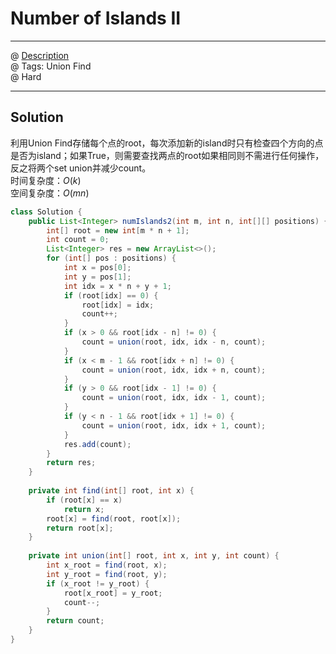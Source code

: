 # Number of Islands II
------------------
@ [Description](https://leetcode.com/problems/number-of-islands-ii/)  
@ Tags: Union Find    
@ Hard

------------------
## Solution
利用Union Find存储每个点的root，每次添加新的island时只有检查四个方向的点是否为island；如果True，则需要查找两点的root如果相同则不需进行任何操作，反之将两个set union并减少count。  
时间复杂度：$O(k)$  
空间复杂度：$O(mn)$  
```java
class Solution {
    public List<Integer> numIslands2(int m, int n, int[][] positions) {
        int[] root = new int[m * n + 1];
        int count = 0;
        List<Integer> res = new ArrayList<>();
        for (int[] pos : positions) {
            int x = pos[0];
            int y = pos[1];
            int idx = x * n + y + 1;
            if (root[idx] == 0) {
                root[idx] = idx;
                count++;
            }
            if (x > 0 && root[idx - n] != 0) {
                count = union(root, idx, idx - n, count);
            }
            if (x < m - 1 && root[idx + n] != 0) {
                count = union(root, idx, idx + n, count);
            }
            if (y > 0 && root[idx - 1] != 0) {
                count = union(root, idx, idx - 1, count);
            }
            if (y < n - 1 && root[idx + 1] != 0) {
                count = union(root, idx, idx + 1, count);
            }
            res.add(count);
        }
        return res;
    }
    
    private int find(int[] root, int x) {
        if (root[x] == x)
            return x;
        root[x] = find(root, root[x]);
        return root[x];
    }
    
    private int union(int[] root, int x, int y, int count) {
        int x_root = find(root, x);
        int y_root = find(root, y);
        if (x_root != y_root) {
            root[x_root] = y_root;
            count--;
        }
        return count;
    }
}
```
